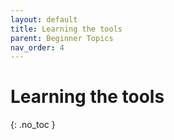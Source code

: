 ```yaml
---
layout: default
title: Learning the tools
parent: Beginner Topics
nav_order: 4
---
```


# Learning the tools
{: .no_toc }
